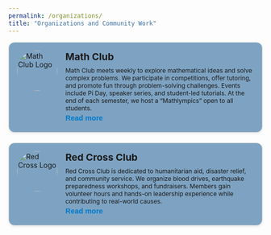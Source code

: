 ```yaml
---
permalink: /organizations/
title: "Organizations and Community Work"
---
```

<style>
  .org-container {
    display: flex;
    flex-direction: column;
    gap: 20px;
    max-width: 1600px;
    margin: 0 auto;
  }

  .org-card {
    display: flex;
    border: 1px solid #ddd;
    border-radius: 12px;
    padding: 16px;
    background: #7ea3c2;
    box-shadow: 0 2px 5px rgba(0,0,0,0.08);
    align-items: flex-start;
    position: relative;
  }

  .org-logo {
    width: 80px;
    height: 80px;
    border-radius: 50%;
    object-fit: cover;
    margin-right: 16px;
  }

  .org-content {
    font-size: 0.75rem;
    flex: 1;
  }

  .org-title {
    font-size: 1.2rem;
    font-weight: bold;
    margin-bottom: 8px;
  }

  .org-description {
    max-height: 100px;
    overflow: hidden;
    transition: max-height 0.3s ease;
    position: relative;
  }

  .org-description.expanded {
    max-height: 1000px;
  }

  .read-more-btn {
    background: none;
    border: none;
    color: #007acc;
    cursor: pointer;
    padding: 4px 0;
    font-weight: bold;
    font-size: 0.9rem;
  }
</style>

<div class="org-container">

<div class="org-card">
  <img class="org-logo" src="https://upload.wikimedia.org/wikipedia/commons/thumb/4/4a/Commons-logo.svg/1024px-Commons-logo.svg.png" alt="Math Club Logo">
  <div class="org-content">
    <div class="org-title">Math Club</div>
    <div class="org-description" id="desc-1">
      Math Club meets weekly to explore mathematical ideas and solve complex problems. We participate in competitions, offer tutoring, and promote fun through problem-solving challenges. Events include Pi Day, speaker series, and student-led tutorials. At the end of each semester, we host a “Mathlympics” open to all students.
    </div>
    <button class="read-more-btn" onclick="toggleDescription('desc-1', this)">Read more</button>
  </div>
</div>

<div class="org-card">
  <img class="org-logo" src="https://upload.wikimedia.org/wikipedia/commons/thumb/0/0b/Red_Cross_logo.svg/1024px-Red_Cross_logo.svg.png" alt="Red Cross Logo">
  <div class="org-content">
    <div class="org-title">Red Cross Club</div>
    <div class="org-description" id="desc-2">
      Red Cross Club is dedicated to humanitarian aid, disaster relief, and community service. We organize blood drives, earthquake preparedness workshops, and fundraisers. Members gain volunteer hours and hands-on leadership experience while contributing to real-world causes.
    </div>
    <button class="read-more-btn" onclick="toggleDescription('desc-2', this)">Read more</button>
  </div>
</div>

</div>

<script>
  function toggleDescription(id, btn) {
    const el = document.getElementById(id);
    el.classList.toggle('expanded');
    btn.textContent = el.classList.contains('expanded') ? 'Collapse' : 'Read more';
  }
</script>
